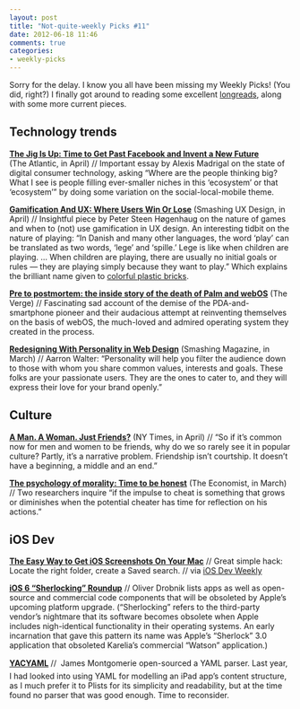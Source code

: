 ```yaml
---
layout: post
title: "Not-quite-weekly Picks #11"
date: 2012-06-18 11:46
comments: true
categories: 
- weekly-picks
---
```


Sorry for the delay. I know you all have been missing my Weekly Picks! (You did, right?) I finally got around to reading some excellent [longreads](http://mediadecoder.blogs.nytimes.com/2011/01/03/longreads-a-digital-renaissance-for-the-long-form/), along with some more current pieces.

Technology trends
------
**[The Jig Is Up: Time to Get Past Facebook and Invent a New Future](http://www.theatlantic.com/technology/archive/2012/04/the-jig-is-up-time-to-get-past-facebook-and-invent-a-new-future/256046/)** (The Atlantic, in April) // Important essay by Alexis Madrigal on the state of digital consumer technology, asking “Where are the people thinking big? What I see is people filling ever-smaller niches in this ‘ecosystem’ or that ‘ecosystem’” by doing some variation on the social-local-mobile theme.

**[Gamification And UX: Where Users Win Or Lose](http://uxdesign.smashingmagazine.com/2012/04/26/gamification-ux-users-win-lose/)** (Smashing UX Design, in April) // Insightful piece by Peter Steen Høgenhaug on the nature of games and when to (not) use gamification in UX design. An interesting tidbit on the nature of playing: “In Danish and many other languages, the word ‘play’ can be translated as two words, ‘lege’ and ‘spille.’ Lege is like when children are playing. … When children are playing, there are usually no initial goals or rules — they are playing simply because they want to play.” Which explains the brilliant name given to [colorful plastic bricks](http://lego.com).

**[Pre to postmortem: the inside story of the death of Palm and webOS](http://www.theverge.com/2012/6/5/3062611/palm-webos-hp-inside-story-pre-postmortem)** (The Verge) // Fascinating sad account of the demise of the PDA-and-smartphone pioneer and their audacious attempt at reinventing themselves on the basis of webOS, the much-loved and admired operating system they created in the process.

**[Redesigning With Personality in Web Design](http://www.smashingmagazine.com/2012/03/27/redesigning-with-personality/)** (Smashing Magazine, in March) // Aarron Walter: “Personality will help you filter the audience down to those with whom you share common values, interests and goals. These folks are your passionate users. They are the ones to cater to, and they will express their love for your brand openly.”

Culture
------
**[A Man. A Woman. Just Friends?](http://www.nytimes.com/2012/04/08/opinion/sunday/a-man-a-woman-just-friends.html?_r=2&pagewanted=all)** (NY Times, in April) // “So if it’s common now for men and women to be friends, why do we so rarely see it in popular culture? Partly, it’s a narrative problem. Friendship isn’t courtship. It doesn’t have a beginning, a middle and an end.”

**[The psychology of morality: Time to be honest](http://www.economist.com/node/21551447)** (The Economist, in March) // Two researchers inquire “if the impulse to cheat is something that grows or diminishes when the potential cheater has time for reflection on his actions.”

iOS Dev
-----
**[The Easy Way to Get iOS Screenshots On Your Mac](http://theiconmaster.com/2012/04/the-easy-way-to-get-ios-screenshots-on-your-mac/)** // Great simple hack: Locate the right folder, create a Saved search. <span class="credit">// via [iOS Dev Weekly](http://iosdevweekly.com)</span>

**[iOS 6 “Sherlocking” Roundup](http://www.cocoanetics.com/2012/06/ios-6-sherlocking-roundup/)** // Oliver Drobnik lists apps as well as open-source and commercial code components that will be obsoleted by Apple’s upcoming platform upgrade. (“Sherlocking” refers to the third-party vendor’s nightmare that its software becomes obsolete when Apple includes nigh-identical functionality in their operating systems. An early incarnation that gave this pattern its name was Apple’s “Sherlock” 3.0 application that obsoleted Karelia’s commercial “Watson” application.)

**[YACYAML](http://www.blog.montgomerie.net/yacyaml)** //  James Montgomerie open-sourced a YAML parser. Last year, I had looked into using YAML for modelling an iPad app’s content structure, as I much prefer it to Plists for its simplicity and readability, but at the time found no parser that was good enough. Time to reconsider.